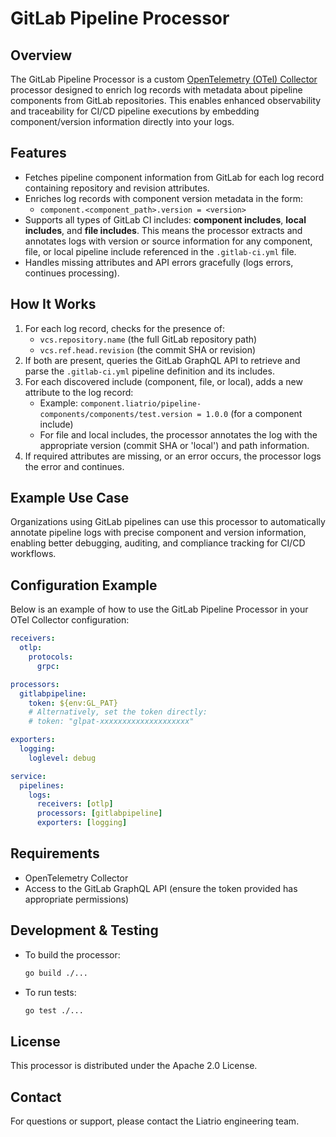 # GitLab Pipeline Processor

## Overview

The GitLab Pipeline Processor is a custom [OpenTelemetry (OTel) Collector](https://opentelemetry.io/docs/collector/) processor designed to enrich log records with metadata about pipeline components from GitLab repositories. This enables enhanced observability and traceability for CI/CD pipeline executions by embedding component/version information directly into your logs.

## Features
- Fetches pipeline component information from GitLab for each log record containing repository and revision attributes.
- Enriches log records with component version metadata in the form:
  - `component.<component_path>.version = <version>`
- Supports all types of GitLab CI includes: **component includes**, **local includes**, and **file includes**. This means the processor extracts and annotates logs with version or source information for any component, file, or local pipeline include referenced in the `.gitlab-ci.yml` file.
- Handles missing attributes and API errors gracefully (logs errors, continues processing).

## How It Works
1. For each log record, checks for the presence of:
   - `vcs.repository.name` (the full GitLab repository path)
   - `vcs.ref.head.revision` (the commit SHA or revision)
2. If both are present, queries the GitLab GraphQL API to retrieve and parse the `.gitlab-ci.yml` pipeline definition and its includes.
3. For each discovered include (component, file, or local), adds a new attribute to the log record:
   - Example: `component.liatrio/pipeline-components/components/test.version = 1.0.0` (for a component include)
   - For file and local includes, the processor annotates the log with the appropriate version (commit SHA or 'local') and path information.
4. If required attributes are missing, or an error occurs, the processor logs the error and continues.

## Example Use Case
Organizations using GitLab pipelines can use this processor to automatically annotate pipeline logs with precise component and version information, enabling better debugging, auditing, and compliance tracking for CI/CD workflows.

## Configuration Example
Below is an example of how to use the GitLab Pipeline Processor in your OTel Collector configuration:

```yaml
receivers:
  otlp:
    protocols:
      grpc:

processors:
  gitlabpipeline:
    token: ${env:GL_PAT}
    # Alternatively, set the token directly:
    # token: "glpat-xxxxxxxxxxxxxxxxxxxx"

exporters:
  logging:
    loglevel: debug

service:
  pipelines:
    logs:
      receivers: [otlp]
      processors: [gitlabpipeline]
      exporters: [logging]
```

## Requirements
- OpenTelemetry Collector
- Access to the GitLab GraphQL API (ensure the token provided has appropriate permissions)

## Development & Testing
- To build the processor:
  ```sh
  go build ./...
  ```
- To run tests:
  ```sh
  go test ./...
  ```

## License
This processor is distributed under the Apache 2.0 License.

## Contact
For questions or support, please contact the Liatrio engineering team.
